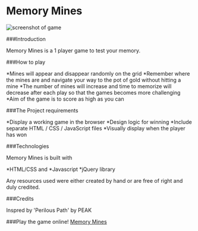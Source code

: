 # Memory Mines

![screenshot of game](https://pbs.twimg.com/media/CetqtsHWEAEJGiY.jpg:large)

###Introduction

Memory Mines is a 1 player game to test your memory.

###How to play

*Mines will appear and disappear randomly on the grid
*Remember where the mines are and navigate your way to the pot of gold without hitting a mine
*The number of mines will increase and time to memorize will decrease after each play so that the games becomes more challenging
*Aim of the game is to score as high as you can


###The Project requirements

*Display a working game in the browser
*Design logic for winning
*Include separate HTML / CSS / JavaScript files
*Visually display when the player has won

###Technologies

Memory Mines is built with 

*HTML/CSS and 
*Javascript
*jQuery library

Any resources used were either created by hand or are free of right and duly credited.

###Credits

Inspred by 'Perilous Path' by PEAK

###Play the game online!
[Memory Mines](http://stormy-reef-20184.herokuapp.com/)
